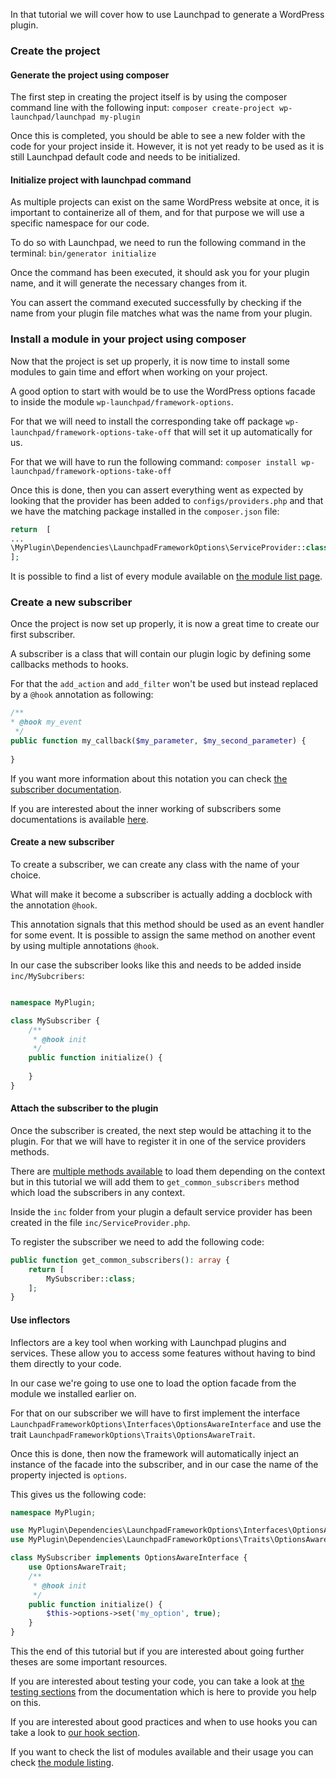 In that tutorial we will cover how to use Launchpad to generate a WordPress plugin.

### Create the project

#### Generate the project using composer
The first step in creating the project itself is by using the composer command line with the following input: `composer create-project wp-launchpad/launchpad my-plugin`

Once this is completed, you should be able to see a new folder with the code for your project inside it. However, it is not yet ready to be used as it is still Launchpad default code and needs to be initialized.

#### Initialize project with launchpad command

As multiple projects can exist on the same WordPress website at once, it is important to containerize all of them, and for that purpose we will use a specific namespace for our code.

To do so with Launchpad, we need to run the following command in the terminal:
`bin/generator initialize`

Once the command has been executed, it should ask you for your plugin name, and it will generate the necessary changes from it.

You can assert the command executed successfully by checking if the name from your plugin file matches what was the name from your plugin.

### Install a module in your project using composer

Now that the project is set up properly, it is now time to install some modules to gain time and effort when working on your project.

A good option to start with would be to use the WordPress options facade to inside the module `wp-launchpad/framework-options`.

For that we will need to install the corresponding take off package `wp-launchpad/framework-options-take-off` that will set it up automatically for us.

For that we will have to run the following command: `composer install wp-launchpad/framework-options-take-off`

Once this is done, then you can assert everything went as expected by looking that the provider has been added to `configs/providers.php` and that we have the matching package installed in the `composer.json` file:
```php
return  [
...
\MyPlugin\Dependencies\LaunchpadFrameworkOptions\ServiceProvider::class,
];
```

It is possible to find a list of every module available on [the module list page](../../modules/listing.md).

### Create a new subscriber

Once the project is now set up properly, it is now a great time to create our first subscriber.

A subscriber is a class that will contain our plugin logic by defining some callbacks methods to hooks.

For that the `add_action` and `add_filter` won't be used but instead replaced by a `@hook` annotation as following:

```php
/**
* @hook my_event
 */
public function my_callback($my_parameter, $my_second_parameter) {
    
}
```

If you want more information about this notation you can check [the subscriber documentation](../creating-subscriber.md).

If you are interested about the inner working of subscribers some documentations is available [here](../concepts/subscribers.md).

#### Create a new subscriber

To create a subscriber, we can create any class with the name of your choice.

What will make it become a subscriber is actually adding a docblock with the annotation `@hook`.

This annotation signals that this method should be used as an event handler for some event.
It is possible to assign the same method on another event by using multiple annotations `@hook`.

In our case the subscriber looks like this and needs to be added inside `inc/MySubcribers`:

```php

namespace MyPlugin;

class MySubscriber {
    /**
     * @hook init
     */
    public function initialize() {
    
    }
}

```

#### Attach the subscriber to the plugin
Once the subscriber is created, the next step would be attaching it to the plugin.
For that we will have to register it in one of the service providers methods.

There are [multiple methods available](../../container/providers.md) to load them depending on the context but in this tutorial we will add them to `get_common_subscribers` method which load the subscribers in any context.

Inside the `inc` folder from your plugin a default service provider has been created in the file `inc/ServiceProvider.php`.

To register the subscriber we need to add the following code:

```php
public function get_common_subscribers(): array {
    return [
        MySubscriber::class;
    ];
}
```

#### Use inflectors
Inflectors are a key tool when working with Launchpad plugins and services.
These allow you to access some features without having to bind them directly to your code.

In our case we're going to use one to load the option facade from the module we installed earlier on.

For that on our subscriber we will have to first implement the interface `LaunchpadFrameworkOptions\Interfaces\OptionsAwareInterface` and use the trait `LaunchpadFrameworkOptions\Traits\OptionsAwareTrait`.

Once this is done, then now the framework will automatically inject an instance of the facade into the subscriber, and in our case the name of the property injected is `options`.

This gives us the following code:

```php
namespace MyPlugin;

use MyPlugin\Dependencies\LaunchpadFrameworkOptions\Interfaces\OptionsAwareInterface;
use MyPlugin\Dependencies\LaunchpadFrameworkOptions\Traits\OptionsAwareTrait;

class MySubscriber implements OptionsAwareInterface {
    use OptionsAwareTrait;
    /**
     * @hook init
     */
    public function initialize() {
        $this->options->set('my_option', true);
    }
}
```

This the end of this tutorial but if you are interested about going further theses are some important resources.

If you are interested about testing your code, you can take a look at [the testing sections](../tests/index.md) from the documentation which is here to provide you help on this.

If you are interested about good practices and when to use hooks you can take a look to [our hook section](../good-practices/hooks).

If you want to check the list of modules available and their usage you can check [the module listing](../../modules/listing.md).